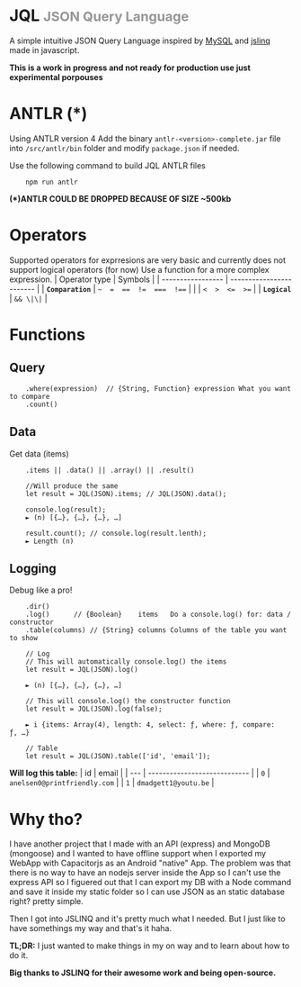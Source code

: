 # JQL <small style="opacity:0.45">JSON Query Language</small>
A simple intuitive JSON Query Language inspired by [MySQL](https://www.mysql.com/) and [jslinq](https://github.com/maurobussini/jslinq) made in javascript.

**This is a work in progress and not ready for production use just experimental porpouses**

# ANTLR (*)
Using ANTLR version 4
Add the binary `antlr-<version>-complete.jar` file into `/src/antlr/bin` folder and modify `package.json` if needed.

Use the following command to build JQL ANTLR files
```
	npm run antlr
```
**(*)ANTLR COULD BE DROPPED BECAUSE OF SIZE ~500kb**

# Operators
Supported operators for exprresions are very basic and currently does not support logical operators (for now)
Use a function for a more complex expression.
| Operator type     |  Symbols                 |
| ----------------- | ------------------------ |
| **`Comparation`** | `~  =  ==  !=  ===  !==` |
|                   | `<  >  <=  >=`           |
| **`Logical`**     | `&& \|\|`                |


# Functions
## Query
```
	.where(expression)	// {String, Function} expression What you want to compare
	.count()
```

## Data
Get data (items)
```
	.items || .data() || .array() || .result()

	//Will produce the same
	let result = JQL(JSON).items; // JQL(JSON).data();

	console.log(result);
	► (n) [{…}, {…}, {…}, …]

	result.count(); // console.log(result.lenth);
	► Length (n)
```

## Logging
Debug like a pro!
```
	.dir()
	.log()		// {Boolean}	items	Do a console.log() for: data / constructor
	.table(columns)	// {String}	columns	Columns of the table you want to show

	// Log
	// This will automatically console.log() the items
	let result = JQL(JSON).log()

	► (n) [{…}, {…}, {…}, …]

	// This will console.log() the constructor function
	let result = JQL(JSON).log(false);

	► i {items: Array(4), length: 4, select: ƒ, where: ƒ, compare: ƒ, …}

	// Table
	let result = JQL(JSON).table(['id', 'email']);
```
**Will log this table:**
| id  | email                        |
| --- | ---------------------------- |
| `0`   | `anelsen0@printfriendly.com` |
| `1`   | `dmadgett1@youtu.be`         |


# Why tho?
I have another project that I made with an API (express) and MongoDB (mongoose) and I wanted to have
offline support when I exported my WebApp with Capacitorjs as an Android "native" App.
The problem was that there is no way to have an nodejs server inside the App so I can't use the express API
so I figuered out that I can export my DB with a Node command and save it inside my static folder so I can use JSON as an static database right? pretty simple.

Then I got into JSLINQ and it's pretty much what I needed. But I just like to have somethings my way and that's it haha.

**TL;DR:** I just wanted to make things in my on way and to learn about how to do it.

**Big thanks to JSLINQ for their awesome work and being open-source.**